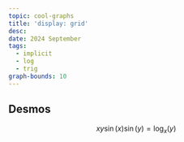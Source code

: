 ```yaml
---
topic: cool-graphs
title: 'display: grid'
desc: 
date: 2024 September
tags:
  - implicit
  - log
  - trig
graph-bounds: 10
---
```



## Desmos
```math
xy\sin\left(x\right)\sin\left(y\right)=\log_{x}\left(y\right)
```
